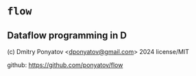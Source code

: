 # `flow`
## Dataflow programming in D

(c) Dmitry Ponyatov <<dponyatov@gmail.com>> 2024 license/MIT

github: https://github.com/ponyatov/flow
